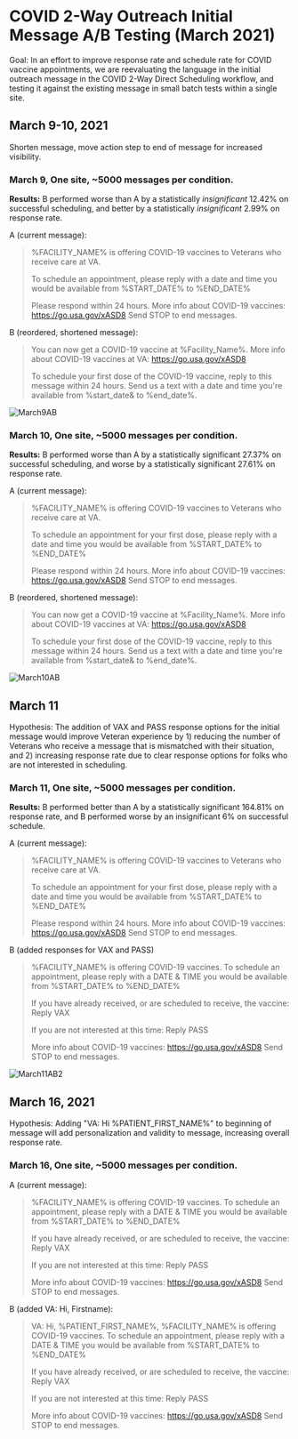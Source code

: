 # COVID 2-Way Outreach Initial Message A/B Testing (March 2021)

Goal: In an effort to improve response rate and schedule rate for COVID vaccine appointments, we are reevaluating the language in the initial outreach message in the COVID 2-Way Direct Scheduling workflow, and testing it against the existing message in small batch tests within a single site. 

## March 9-10, 2021
Shorten message, move action step to end of message for increased visibility. 

### March 9, One site, ~5000 messages per condition.

**Results:** 
B performed worse than A by a statistically *insignificant* 12.42% on successful scheduling, and better by a statistically *insignificant* 2.99% on response rate.

A (current message):
> %FACILITY_NAME% is offering COVID-19 vaccines to Veterans who receive care at VA.  
> 
> To schedule an appointment, please reply with a date and time you would be available from %START_DATE% to %END_DATE%
> 
> Please respond within 24 hours. More info about COVID-19 vaccines: https://go.usa.gov/xASD8  Send STOP to end messages.

B (reordered, shortened message): 
> You can now get a COVID-19 vaccine at %Facility_Name%. More info about COVID-19 vaccines at VA: https://go.usa.gov/xASD8
> 
> To schedule your first dose of the COVID-19 vaccine, reply to this message within 24 hours. Send us a text with a date and time you're available from %start_date& to %end_date%.

![March9AB](https://user-images.githubusercontent.com/77640565/110707193-cdfa7280-81ad-11eb-8baa-e07e9c2547df.png)

### March 10, One site, ~5000 messages per condition.

**Results:** 
B performed worse than A by a statistically significant 27.37% on successful scheduling, and worse by a statistically significant 27.61% on response rate.

A (current message):
> %FACILITY_NAME% is offering COVID-19 vaccines to Veterans who receive care at VA.  
>
>  To schedule an appointment for your first dose, please reply with a date and time you would be available from %START_DATE% to %END_DATE%
> 
> Please respond within 24 hours. More info about COVID-19 vaccines: https://go.usa.gov/xASD8  Send STOP to end messages.

B (reordered, shortened message): 
> You can now get a COVID-19 vaccine at %Facility_Name%. More info about COVID-19 vaccines at VA: https://go.usa.gov/xASD8
> 
> To schedule your first dose of the COVID-19 vaccine, reply to this message within 24 hours. Send us a text with a date and time you're available from %start_date& to %end_date%.

![March10AB](https://user-images.githubusercontent.com/77640565/110706779-3bf26a00-81ad-11eb-8703-0287a5bb5889.png)

## March 11
Hypothesis: The addition of VAX and PASS response options for the initial message would improve Veteran experience by 1) reducing the number of Veterans who receive a message that is mismatched with their situation,  and 2) increasing response rate due to clear response options for folks who are not interested in scheduling. 

### March 11, One site, ~5000 messages per condition.

**Results:** 
B performed better than A by a statistically significant 164.81% on response rate, and B performed worse by an insignificant 6% on successful schedule.

A (current message):
> %FACILITY_NAME% is offering COVID-19 vaccines to Veterans who receive care at VA.  
>
> To schedule an appointment for your first dose, please reply with a date and time you would be available from %START_DATE% to %END_DATE%
> 
> Please respond within 24 hours. More info about COVID-19 vaccines: https://go.usa.gov/xASD8  Send STOP to end messages.
> 

B (added responses for VAX and PASS)
> %FACILITY_NAME% is offering COVID-19 vaccines. To schedule an appointment, please reply with a DATE & TIME you would be available from %START_DATE% to %END_DATE%
> 
> If you have already received, or are scheduled to receive, the vaccine: Reply VAX
> 
> If you are not interested at this time: Reply PASS
> 
> More info about COVID-19 vaccines: https://go.usa.gov/xASD8 Send STOP to end messages.
> 
![March11AB2](https://user-images.githubusercontent.com/77640565/111341224-8d2fad00-8636-11eb-9dbf-0f60ad2dfb17.png)

## March 16, 2021
Hypothesis: Adding "VA: Hi %PATIENT_FIRST_NAME%" to beginning of message will add personalization and validity to message, increasing overall response rate.

### March 16, One site, ~5000 messages per condition.

A (current message):
>
>  %FACILITY_NAME% is offering COVID-19 vaccines. To schedule an appointment, please reply with a DATE & TIME you would be available from %START_DATE% to %END_DATE%
> 
> If you have already received, or are scheduled to receive, the vaccine: Reply VAX
> 
> If you are not interested at this time: Reply PASS
> 
> More info about COVID-19 vaccines: https://go.usa.gov/xASD8 Send STOP to end messages.

B (added VA: Hi, Firstname):
>
> VA: Hi, %PATIENT_FIRST_NAME%, %FACILITY_NAME% is offering COVID-19 vaccines. To schedule an appointment, please reply with a DATE & TIME you would be available from %START_DATE% to %END_DATE%
> 
> If you have already received, or are scheduled to receive, the vaccine: Reply VAX
> 
> If you are not interested at this time: Reply PASS
> 
> More info about COVID-19 vaccines: https://go.usa.gov/xASD8 Send STOP to end messages.
> 
